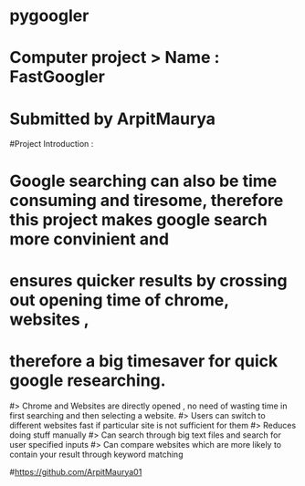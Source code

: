 # pygoogler

# Computer project > Name : FastGoogler
# Submitted by ArpitMaurya


#Project Introduction :
# Google searching can also be time consuming and tiresome, therefore this project makes google search more convinient and
# ensures quicker results by crossing out opening time of chrome, websites ,
# therefore a big timesaver for quick google researching.

#> Chrome and Websites are directly opened , no need of wasting time in first searching and then selecting a website.
#> Users can switch to different websites fast if particular site is not sufficient for them
#> Reduces doing stuff manually
#> Can search through big text files and search for user specified inputs
#> Can compare websites which are more likely to contain your result through keyword matching

#https://github.com/ArpitMaurya01
